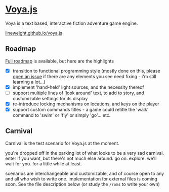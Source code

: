 # [Voya.js](http://trevorsargent.cf/voya.js)

Voya is a text based, interactive fiction adventure game engine.

[lineweight.github.io/voya.js](http://lineweight.cf/voya.js)

## Roadmap

[Full roadmap](https://github.com/lineweight/voya.js/projects/1) is available, but here are the highlights

 - [x] transition to functional programming style (mostly done on this, please [open an issue](https://github.com/trevorsargent/voya.js/issues/new) if there are any elements you see need fixing - i'm still learning a lot...)   
 - [x] implement 'hand-held' light sources, and the necessity thereof
 - [ ] support multiple lines of 'look around' text, to add to story, and customizable settings for its display
 - [x] re-introduce locking mechanisms on locations, and keys on the player
 - [x] support custom commands titles - a game could retitle the 'walk' command to 'swim' or 'fly' or simply 'go'... etc.

## Carnival

Carnival is the test scenario for Voya.js at the moment.

you're dropped off in the parking lot of what looks to be a very sad carnival.  enter if you want, but there's not much else around.  go on. explore. we'll wait for you. for a little while at least.

scenarios are interchangeable and customizable, and of course open to any and all who wish to write one. implementation for external files is coming soon. See the file description below (or study the `/roms` to write your own)
